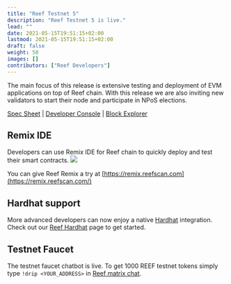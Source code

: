 ```yaml
---
title: "Reef Testnet 5"
description: "Reef Testnet 5 is live."
lead: ""
date: 2021-05-15T19:51:15+02:00
lastmod: 2021-05-15T19:51:15+02:00
draft: false
weight: 50
images: []
contributors: ["Reef Developers"]
---
```


The main focus of this release is extensive testing and deployment of EVM applications on top of Reef chain. With this release we are also inviting new validators to start their node and participate in NPoS elections.


[Spec Sheet](/docs/developers/networks/#reef-testnet) | [Developer Console](https://polkadot.js.org/apps/?rpc=wss%3A%2F%2Frpc-testnet.reefscan.com%2Fws#/explorer) | [Block Explorer](https://testnet.reefscan.com)

## Remix IDE
Developers can use Remix IDE for Reef chain to quickly deploy and test their smart contracts.
![](remix.png)

You can give Reef Remix a try at [https://remix.reefscan.com](https://remix.reefscan.com/)

## Hardhat support
More advanced developers can now enjoy a native [Hardhat](https://hardhat.org/) integration. Check out our [Reef Hardhat](https://github.com/reef-defi/hardhat-reef) page to get started.

## Testnet Faucet
The testnet faucet chatbot is live. To get 1000 REEF testnet tokens simply type `!drip <YOUR_ADDRESS>` in [Reef matrix chat](https://app.element.io/#/room/#reef:matrix.org).
